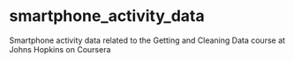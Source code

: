 # smartphone_activity_data
Smartphone activity data related to the Getting and Cleaning Data course at Johns Hopkins on Coursera
